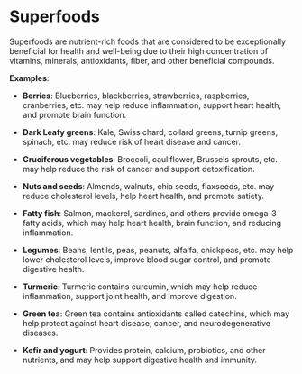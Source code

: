 [//]: # (
source: gpt-3 + jph editing
tags: nutrition
)

# Superfoods

Superfoods are nutrient-rich foods that are considered to be exceptionally beneficial for health and well-being due to their high concentration of vitamins, minerals, antioxidants, fiber, and other beneficial compounds.

**Examples**:

*  **Berries**: Blueberries, blackberries, strawberries, raspberries, cranberries, etc. may help reduce inflammation, support heart health, and promote brain function.

*  **Dark Leafy greens**: Kale, Swiss chard, collard greens, turnip greens, spinach, etc. may reduce risk of heart disease and cancer.

*  **Cruciferous vegetables**: Broccoli, cauliflower, Brussels sprouts, etc. may help reduce the risk of cancer and support detoxification.

*  **Nuts and seeds**: Almonds, walnuts, chia seeds, flaxseeds, etc. may reduce cholesterol levels, help heart health, and promote satiety.

*  **Fatty fish**: Salmon, mackerel, sardines, and others provide omega-3 fatty acids, which may help heart health, brain function, and reducing inflammation.

*  **Legumes**: Beans, lentils, peas, peanuts, alfalfa, chickpeas, etc. may help lower cholesterol levels, improve blood sugar control, and promote digestive health.

*  **Turmeric**: Turmeric contains curcumin, which may help reduce inflammation, support joint health, and improve digestion.

*  **Green tea**: Green tea contains antioxidants called catechins, which may help protect against heart disease, cancer, and neurodegenerative diseases.

*  **Kefir and yogurt**: Provides protein, calcium, probiotics, and other nutrients, and may help support digestive health and immunity.
